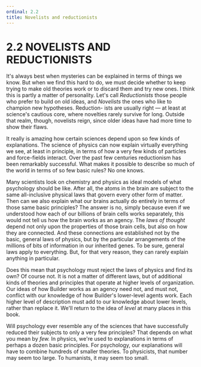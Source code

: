 ```yaml
---
ordinal: 2.2
title: Novelists and reductionists
---
```


# 2.2 NOVELISTS AND REDUCTIONISTS 

<p>It's always best when mysteries can be explained in terms of things we know. But when we find this hard to do, we must decide whether to keep trying to make old theories work or to discard them and try new ones. I think this is partly a matter of personality. Let's call <em>Reductionists</em> those people who prefer to build on old ideas, and <em>Novelists</em> the ones who like to champion new hypotheses. Reduction- ists are usually right &mdash; at least at science's cautious core, where novelties rarely survive for long. Outside that realm, though, novelists reign, since older ideas have had more time to show their flaws.</p>
<p>It really is amazing how certain sciences depend upon so few kinds of explanations. The science of physics can now explain virtually everything we see, at least in principle, in terms of how a very few kinds of particles and force-fields interact. Over the past few centuries reductionism has been remarkably successful. What makes it possible to describe so much of the world in terms of so few basic rules? No one knows.</p>
<p>Many scientists look on chemistry and physics as ideal models of what psychology should be like. After all, the atoms in the brain are subject to the same all-inclusive physical laws that govern every other form of matter. Then can we also explain what our brains actually do entirely in terms of those same basic principles? The answer is no, simply because even if we understood how each of our billions of brain cells works separately, this would not tell us how the brain works as an agency. The <em>laws of thought</em> depend not only upon the properties of those brain cells, but also on how they are connected. And these connections are established not by the basic, general laws of physics, but by the particular arrangements of the millions of bits of information in our inherited genes. To be sure, general laws apply to everything. But, for that very reason, they can rarely explain anything in particular.</p>
<p>Does this mean that psychology must reject the laws of physics and find its own? Of course not. It is not a matter of different laws, but of additional kinds of theories and principles that operate at higher levels of organization. Our ideas of how Builder works as an agency need not, and must not, conflict with our knowledge of how Builder's lower-level agents work. Each higher level of description must add to our knowledge about lower levels, rather than replace it. We'll return to the idea of <em>level</em> at many places in this book.</p>
<p>Will psychology ever resemble any of the sciences that have successfully reduced their subjects to only a very few principles? That depends on what you mean by <em>few.</em> In physics, we're used to explanations in terms of perhaps a dozen basic principles. For psychology, our explanations will have to combine hundreds of smaller theories. To physicists, that number may seem too large. To humanists, it may seem too small.</p>